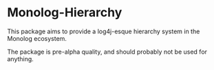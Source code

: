 # Monolog-Hierarchy

This package aims to provide a log4j-esque hierarchy system in the Monolog ecosystem.

The package is pre-alpha quality, and should probably not be used for anything.